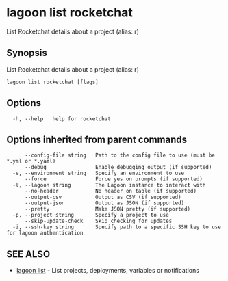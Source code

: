 # lagoon list rocketchat

List Rocketchat details about a project \(alias: r\)

## Synopsis

List Rocketchat details about a project \(alias: r\)

```text
lagoon list rocketchat [flags]
```

## Options

```text
  -h, --help   help for rocketchat
```

## Options inherited from parent commands

```text
      --config-file string   Path to the config file to use (must be *.yml or *.yaml)
      --debug                Enable debugging output (if supported)
  -e, --environment string   Specify an environment to use
      --force                Force yes on prompts (if supported)
  -l, --lagoon string        The Lagoon instance to interact with
      --no-header            No header on table (if supported)
      --output-csv           Output as CSV (if supported)
      --output-json          Output as JSON (if supported)
      --pretty               Make JSON pretty (if supported)
  -p, --project string       Specify a project to use
      --skip-update-check    Skip checking for updates
  -i, --ssh-key string       Specify path to a specific SSH key to use for lagoon authentication
```

## SEE ALSO

* [lagoon list](lagoon_list.md)     - List projects, deployments, variables or notifications

